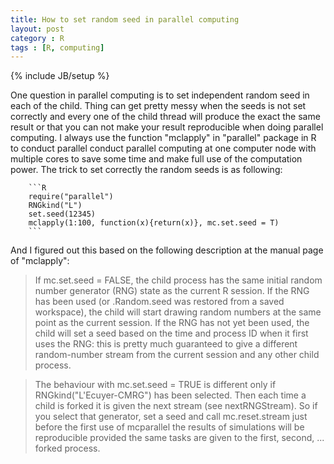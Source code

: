 ```yaml
---
title: How to set random seed in parallel computing
layout: post
category : R
tags : [R, computing]
---
```

{% include JB/setup %}

One question in parallel computing is to set independent random seed in each of the child. Thing can get pretty messy when the seeds is not set correctly and every one of the child thread will produce the exact the same result or that you can not make your result reproducible when doing parallel computing. 
I always use the function "mclapply" in "parallel" package in R to conduct parallel conduct parallel computing at one computer node with multiple cores to save some time and make full use of the computation power. The trick to set correctly the random seeds is as following: 


		```R
		require("parallel")  
		RNGkind("L")  
		set.seed(12345)  
		mclapply(1:100, function(x){return(x)}, mc.set.seed = T)   
		```
		

And I figured out this based on the following description at the manual page of "mclapply": 

> If mc.set.seed = FALSE, the child process has the same initial random number generator (RNG) state as the current R session. If the RNG has been used (or .Random.seed was restored from a saved workspace), the child will start drawing random numbers at the same point as the current session. If the RNG has not yet been used, the child will set a seed based on the time and process ID when it first uses the RNG: this is pretty much guaranteed to give a different random-number stream from the current session and any other child process.

> The behaviour with mc.set.seed = TRUE is different only if RNGkind("L'Ecuyer-CMRG") has been selected. Then each time a child is forked it is given the next stream (see nextRNGStream). So if you select that generator, set a seed and call mc.reset.stream just before the first use of mcparallel the results of simulations will be reproducible provided the same tasks are given to the first, second, ... forked process.



